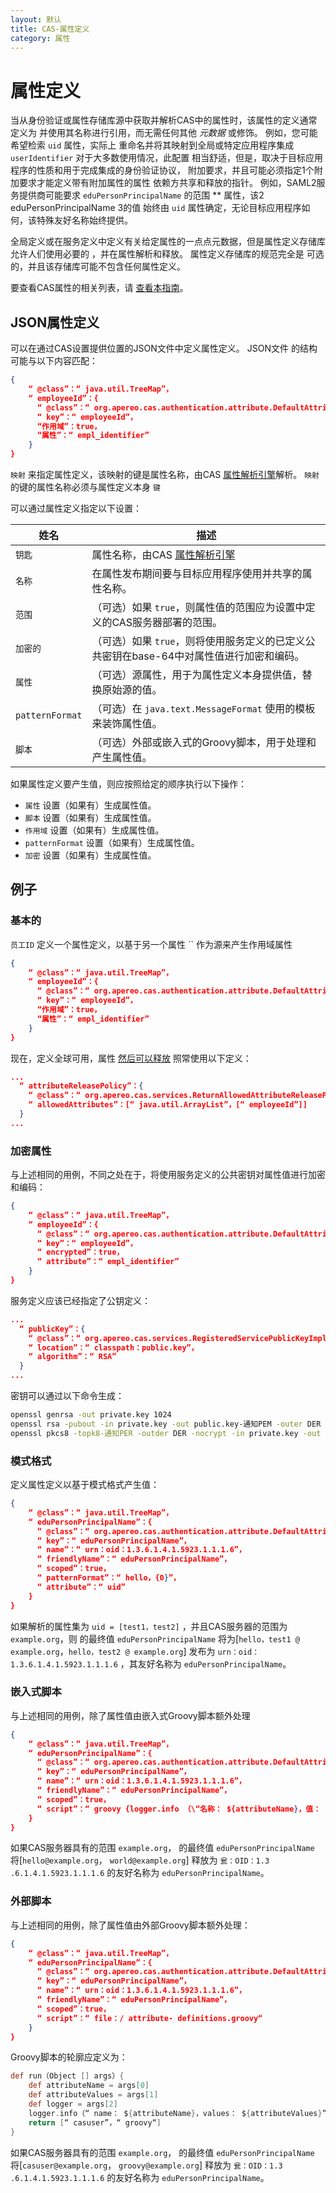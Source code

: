 ```yaml
---
layout: 默认
title: CAS-属性定义
category: 属性
---
```


# 属性定义

当从身份验证或属性存储库源中获取并解析CAS中的属性时，该属性的定义通常定义为 并使用其名称进行引用，而无需任何其他 *元数据* 或修饰。 例如，您可能希望检索 `uid` 属性，实际上 重命名并将其映射到全局或特定应用程序集成 `userIdentifier` 对于大多数使用情况，此配置 相当舒适，但是，取决于目标应用程序的性质和用于完成集成的身份验证协议， 附加要求，并且可能必须指定1个附加要求才能定义带有附加属性的属性 依赖方共享和释放的指针。 例如，SAML2服务提供商可能要求 `eduPersonPrincipalName` 的范围 ** 属性，该2 eduPersonPrincipalName 3的值 始终由 `uid` 属性确定，无论目标应用程序如何，该特殊友好名称始终提供。

全局定义或在服务定义中定义有关给定属性的一点点元数据，但是属性定义存储库允许人们使用必要的 ，并在属性解析和释放。 属性定义存储库的规范完全是 可选的，并且该存储库可能不包含任何属性定义。

要查看CAS属性的相关列表，请 [查看本指南](../configuration/Configuration-Properties.html#attribute-definitions)。

## JSON属性定义

可以在通过CAS设置提供位置的JSON文件中定义属性定义。 JSON文件 的结构可能与以下内容匹配：

```json 
{
    “ @class”：“ java.util.TreeMap”，
    “ employeeId”：{
      “ @class”：“ org.apereo.cas.authentication.attribute.DefaultAttributeDefinition”，
      “ key”：“ employeeId”，
      “作用域”：true，
      “属性”：“ empl_identifier”
    }
}
```

`映射` 来指定属性定义，该映射的键是属性名称，由CAS [属性解析引擎](Attribute-Resolution.html)解析。 `映射` 的键的属性名称必须与属性定义本身 `键`

可以通过属性定义指定以下设置：

| 姓名              | 描述                                                  |
| --------------- | --------------------------------------------------- |
| `钥匙`            | 属性名称，由CAS [属性解析引擎](Attribute-Resolution.html)       |
| `名称`            | 在属性发布期间要与目标应用程序使用并共享的属性名称。                          |
| `范围`            | （可选）如果 `true`，则属性值的范围应为设置中定义的CAS服务器部署的范围。           |
| `加密的`           | （可选）如果 `true`，则将使用服务定义的已定义公共密钥在base-64中对属性值进行加密和编码。 |
| `属性`            | （可选）源属性，用于为属性定义本身提供值，替换原始源的值。                       |
| `patternFormat` | （可选）在 `java.text.MessageFormat` 使用的模板来装饰属性值。        |
| `脚本`            | （可选）外部或嵌入式的Groovy脚本，用于处理和产生属性值。                     |

如果属性定义要产生值，则应按照给定的顺序执行以下操作：

- `属性` 设置（如果有）生成属性值。
- `脚本` 设置（如果有）生成属性值。
- `作用域` 设置（如果有）生成属性值。
- `patternFormat` 设置（如果有）生成属性值。
- `加密` 设置（如果有）生成属性值。

## 例子

### 基本的

`员工ID` 定义一个属性定义，以基于另一个属性 `` 作为源来产生作用域属性

```json 
{
    “ @class”：“ java.util.TreeMap”，
    “ employeeId”：{
      “ @class”：“ org.apereo.cas.authentication.attribute.DefaultAttributeDefinition”，
      “ key”：“ employeeId”，
      “作用域”：true，
      “属性”：“ empl_identifier”
    }
}
```

现在，定义全球可用，属性 [然后可以释放](Attribute-Release-Policies.html) 照常使用以下定义：

```json
...
  “ attributeReleasePolicy”：{
    “ @class”：“ org.apereo.cas.services.ReturnAllowedAttributeReleasePolicy”，
    “ allowedAttributes”：[“ java.util.ArrayList”，[“ employeeId”]]
  }
...
```

### 加密属性

与上述相同的用例，不同之处在于，将使用服务定义的公共密钥对属性值进行加密和编码：

```json 
{
    “ @class”：“ java.util.TreeMap”，
    “ employeeId”：{
      “ @class”：“ org.apereo.cas.authentication.attribute.DefaultAttributeDefinition”，
      “ key”：“ employeeId”，
      “ encrypted”：true，
      “ attribute”：“ empl_identifier”
    }
}
```

服务定义应该已经指定了公钥定义：

```json
...
  “ publicKey”：{
    “ @class”：“ org.apereo.cas.services.RegisteredServicePublicKeyImpl”，
    “ location”：“ classpath：public.key”，
    “ algorithm”：“ RSA”
  }
...
```

密钥可以通过以下命令生成：

```bash
openssl genrsa -out private.key 1024
openssl rsa -pubout -in private.key -out public.key-通知PEM -outer DER
openssl pkcs8 -topk8-通知PER -outder DER -nocrypt -in private.key -out private .p8
```

### 模式格式

定义属性定义以基于模式格式产生值：

```json 
{
    “ @class”：“ java.util.TreeMap”，
    “ eduPersonPrincipalName”：{
      “ @class”：“ org.apereo.cas.authentication.attribute.DefaultAttributeDefinition”，
      “ key”：“ eduPersonPrincipalName”，
      “ name”：“ urn：oid：1.3.6.1.4.1.5923.1.1.1.6”，
      “ friendlyName”：“ eduPersonPrincipalName”，
      “ scoped”：true，
      “ patternFormat”：“ hello，{0}”，
      “ attribute”：“ uid”
    }
}
```

如果解析的属性集为 `uid = [test1，test2]` ，并且CAS服务器的范围为 `example.org`，则 的最终值 `eduPersonPrincipalName` 将为[`hello，test1 @ example.org`，`hello，test2 @ example.org`] 发布为 `urn：oid：1.3.6.1.4.1.5923.1.1.1.6` ，其友好名称为 `eduPersonPrincipalName`。

### 嵌入式脚本

与上述相同的用例，除了属性值由嵌入式Groovy脚本额外处理

```json 
{
    “ @class”：“ java.util.TreeMap”，
    “ eduPersonPrincipalName”：{
      “ @class”：“ org.apereo.cas.authentication.attribute.DefaultAttributeDefinition”，
      “ key”：“ eduPersonPrincipalName”，
      “ name”：“ urn：oid：1.3.6.1.4.1.5923.1.1.1.6”，
      “ friendlyName”：“ eduPersonPrincipalName”，
      “ scoped”：true，
      “ script”：“ groovy {logger.info （\“名称： ${attributeName}，值： ${attributeValues} \”）；返回['hello'，'world']}“
    }
}
```

如果CAS服务器具有的范围 `example.org`， 的最终值 `eduPersonPrincipalName` 将[`hello@example.org`， `world@example.org`] 释放为 `瓮：OID：1.3 .6.1.4.1.5923.1.1.1.6` 的友好名称为 `eduPersonPrincipalName`。

### 外部脚本

与上述相同的用例，除了属性值由外部Groovy脚本额外处理：

```json 
{
    “ @class”：“ java.util.TreeMap”，
    “ eduPersonPrincipalName”：{
      “ @class”：“ org.apereo.cas.authentication.attribute.DefaultAttributeDefinition”，
      “ key”：“ eduPersonPrincipalName”，
      “ name”：“ urn：oid：1.3.6.1.4.1.5923.1.1.1.6”，
      “ friendlyName”：“ eduPersonPrincipalName”，
      “ scoped”：true，
      “ script”：“ file：/ attribute- definitions.groovy“
    }
}
```

Groovy脚本的轮廓应定义为：

```groovy
def run（Object [] args）{
    def attributeName = args[0]
    def attributeValues = args[1]
    def logger = args[2]
    logger.info（“ name： ${attributeName}，values： ${attributeValues}”）
    return [“ casuser”，“ groovy“]
}
```

如果CAS服务器具有的范围 `example.org`， 的最终值 `eduPersonPrincipalName` 将[`casuser@example.org`， `groovy@example.org`] 释放为 `瓮：OID：1.3 .6.1.4.1.5923.1.1.1.6` 的友好名称为 `eduPersonPrincipalName`。
